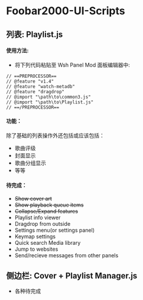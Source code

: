 # Foobar2000-UI-Scripts

## 列表: Playlist.js

#### 使用方法:
* 将下列代码粘贴至 Wsh Panel Mod 面板编辑器中:
```
// ==PREPROCESSOR==
// @feature "v1.4"
// @feature "watch-metadb"
// @feature "dragdrop"
// @import "\path\to\common3.js"
// @import "\path\to\Playlist.js"
// ==/PREPROCESSOR==
```
#### 功能：
除了基础的列表操作外还包括或应该包括：
* 歌曲评级
* 封面显示
* 歌曲分组显示
* 等等

#### 待完成：
* ~~Show cover art~~
* ~~Show playback queue items~~
* ~~Collapse/Expand features~~
* Playlist info viewer
* Dragdrop from outside
* Settings menu(or settings panel)
* Keymap settings
* Quick search Media library
* Jump to websites
* Send/recieve messages from other panels

## 侧边栏: Cover + Playlist Manager.js
* 各种待完成


